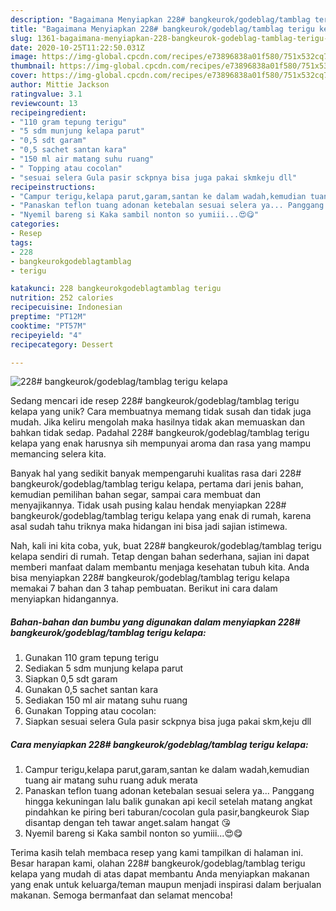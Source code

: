 ```yaml
---
description: "Bagaimana Menyiapkan 228# bangkeurok/godeblag/tamblag terigu kelapa yang Enak"
title: "Bagaimana Menyiapkan 228# bangkeurok/godeblag/tamblag terigu kelapa yang Enak"
slug: 1361-bagaimana-menyiapkan-228-bangkeurok-godeblag-tamblag-terigu-kelapa-yang-enak
date: 2020-10-25T11:22:50.031Z
image: https://img-global.cpcdn.com/recipes/e73896838a01f580/751x532cq70/228-bangkeurokgodeblagtamblag-terigu-kelapa-foto-resep-utama.jpg
thumbnail: https://img-global.cpcdn.com/recipes/e73896838a01f580/751x532cq70/228-bangkeurokgodeblagtamblag-terigu-kelapa-foto-resep-utama.jpg
cover: https://img-global.cpcdn.com/recipes/e73896838a01f580/751x532cq70/228-bangkeurokgodeblagtamblag-terigu-kelapa-foto-resep-utama.jpg
author: Mittie Jackson
ratingvalue: 3.1
reviewcount: 13
recipeingredient:
- "110 gram tepung terigu"
- "5 sdm munjung kelapa parut"
- "0,5 sdt garam"
- "0,5 sachet santan kara"
- "150 ml air matang suhu ruang"
- " Topping atau cocolan"
- "sesuai selera Gula pasir sckpnya bisa juga pakai skmkeju dll"
recipeinstructions:
- "Campur terigu,kelapa parut,garam,santan ke dalam wadah,kemudian tuang air matang suhu ruang aduk merata"
- "Panaskan teflon tuang adonan ketebalan sesuai selera ya... Panggang hingga kekuningan lalu balik gunakan api kecil setelah matang angkat pindahkan ke piring beri taburan/cocolan gula pasir,bangkeurok Siap disantap dengan teh tawar anget.salam hangat 😘"
- "Nyemil bareng si Kaka sambil nonton so yumiii...😍😋"
categories:
- Resep
tags:
- 228
- bangkeurokgodeblagtamblag
- terigu

katakunci: 228 bangkeurokgodeblagtamblag terigu 
nutrition: 252 calories
recipecuisine: Indonesian
preptime: "PT12M"
cooktime: "PT57M"
recipeyield: "4"
recipecategory: Dessert

---
```



![228# bangkeurok/godeblag/tamblag terigu kelapa](https://img-global.cpcdn.com/recipes/e73896838a01f580/751x532cq70/228-bangkeurokgodeblagtamblag-terigu-kelapa-foto-resep-utama.jpg)

Sedang mencari ide resep 228# bangkeurok/godeblag/tamblag terigu kelapa yang unik? Cara membuatnya memang tidak susah dan tidak juga mudah. Jika keliru mengolah maka hasilnya tidak akan memuaskan dan bahkan tidak sedap. Padahal 228# bangkeurok/godeblag/tamblag terigu kelapa yang enak harusnya sih mempunyai aroma dan rasa yang mampu memancing selera kita.

Banyak hal yang sedikit banyak mempengaruhi kualitas rasa dari 228# bangkeurok/godeblag/tamblag terigu kelapa, pertama dari jenis bahan, kemudian pemilihan bahan segar, sampai cara membuat dan menyajikannya. Tidak usah pusing kalau hendak menyiapkan 228# bangkeurok/godeblag/tamblag terigu kelapa yang enak di rumah, karena asal sudah tahu triknya maka hidangan ini bisa jadi sajian istimewa.




Nah, kali ini kita coba, yuk, buat 228# bangkeurok/godeblag/tamblag terigu kelapa sendiri di rumah. Tetap dengan bahan sederhana, sajian ini dapat memberi manfaat dalam membantu menjaga kesehatan tubuh kita. Anda bisa menyiapkan 228# bangkeurok/godeblag/tamblag terigu kelapa memakai 7 bahan dan 3 tahap pembuatan. Berikut ini cara dalam menyiapkan hidangannya.

<!--inarticleads1-->

##### Bahan-bahan dan bumbu yang digunakan dalam menyiapkan 228# bangkeurok/godeblag/tamblag terigu kelapa:

1. Gunakan 110 gram tepung terigu
1. Sediakan 5 sdm munjung kelapa parut
1. Siapkan 0,5 sdt garam
1. Gunakan 0,5 sachet santan kara
1. Sediakan 150 ml air matang suhu ruang
1. Gunakan  Topping atau cocolan:
1. Siapkan sesuai selera Gula pasir sckpnya bisa juga pakai skm,keju dll




<!--inarticleads2-->

##### Cara menyiapkan 228# bangkeurok/godeblag/tamblag terigu kelapa:

1. Campur terigu,kelapa parut,garam,santan ke dalam wadah,kemudian tuang air matang suhu ruang aduk merata
1. Panaskan teflon tuang adonan ketebalan sesuai selera ya... Panggang hingga kekuningan lalu balik gunakan api kecil setelah matang angkat pindahkan ke piring beri taburan/cocolan gula pasir,bangkeurok Siap disantap dengan teh tawar anget.salam hangat 😘
1. Nyemil bareng si Kaka sambil nonton so yumiii...😍😋




Terima kasih telah membaca resep yang kami tampilkan di halaman ini. Besar harapan kami, olahan 228# bangkeurok/godeblag/tamblag terigu kelapa yang mudah di atas dapat membantu Anda menyiapkan makanan yang enak untuk keluarga/teman maupun menjadi inspirasi dalam berjualan makanan. Semoga bermanfaat dan selamat mencoba!
